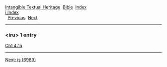 [Intangible Textual Heritage](../../index)  [Bible](../index) 
[Index](index)   
[i Index](_i_)  
  [Previous](c05929)  [Next](c05931) 

------------------------------------------------------------------------

### &lt;iru&gt; 1 entry

[Ch1 4:15](../kjv/ch1004.htm#015)  

------------------------------------------------------------------------

[Next: is (6989)](c05931)
